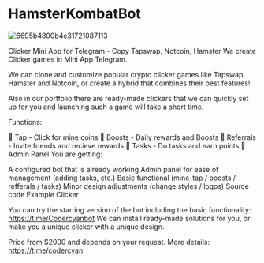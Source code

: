 # HamsterKombatBot

![6695b4890b4c31721087113](https://github.com/user-attachments/assets/152d0dc9-8523-4d41-86a6-fe9a5825647f)

Clicker Mini App for Telegram - Copy Tapswap, Notcoin, Hamster
We create Clicker games in Mini App Telegram.

We can clone and customize popular crypto clicker games like Tapswap, Hamster and Notcoin, or create a hybrid that combines their best features!

Also in our portfolio there are ready-made clickers that we can quickly set up for you and launching such a game will take a short time.

Functions:

🤘 Tap - Click for mine coins
🚀 Boosts - Daily rewards and Boosts
🤝 Referrals - Invite friends and recieve rewards
📝 Tasks - Do tasks and earn points
📝Admin Panel
You are getting:

A configured bot that is already working
Admin panel for ease of management (adding tasks, etc.)
Basic functional (mine-tap / boosts / refferals / tasks)
Minor design adjustments (change styles / logos)
Source code
Example Clicker

You can try the starting version of the bot including the basic functionality: https://t.me/Codercyanbot
We can install ready-made solutions for you, or make you a unique clicker with a unique design.

Price from $2000 and depends on your request. More details: https://t.me/codercyan
